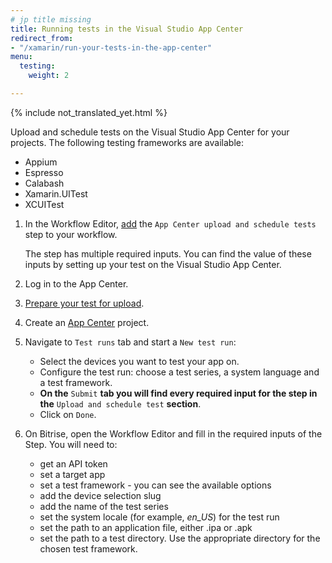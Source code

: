 ```yaml
---
# jp title missing
title: Running tests in the Visual Studio App Center
redirect_from:
- "/xamarin/run-your-tests-in-the-app-center"
menu:
  testing:
    weight: 2

---
```


{% include not_translated_yet.html %}

Upload and schedule tests on the Visual Studio App Center for your projects. The following testing frameworks are available:

* Appium
* Espresso
* Calabash
* Xamarin.UITest
* XCUITest

1. In the Workflow Editor, [add](/getting-started/getting-started-workflows/) the `App Center upload and schedule tests` step to your workflow.

   The step has multiple required inputs. You can find the value of these inputs by setting up your test on the Visual Studio App Center.
2. Log in to the App Center. 
3. [Prepare your test for upload](https://docs.microsoft.com/en-us/appcenter/test-cloud/preparing-for-upload/).
4. Create an [App Center](https://appcenter.ms/apps) project.
5. Navigate to `Test runs` tab and start a `New test run`:
   * Select the devices you want to test your app on.
   * Configure the test run:  choose a test series, a system language and a test framework.
   * **On the** `Submit` **tab you will find every required input for the step in the** `Upload and schedule test` **section**.
   * Click on `Done`.
6. On Bitrise, open the Workflow Editor and fill in the required inputs of the Step. You will need to:
   * get an API token
   * set a target app 
   * set a test framework - you can see the available options 
   * add the device selection slug
   * add the name of the test series
   * set the system locale (for example, _en_US_) for the test run
   * set the path to an application file, either .ipa or .apk
   * set the path to a test directory. Use the appropriate directory for the chosen test framework.
